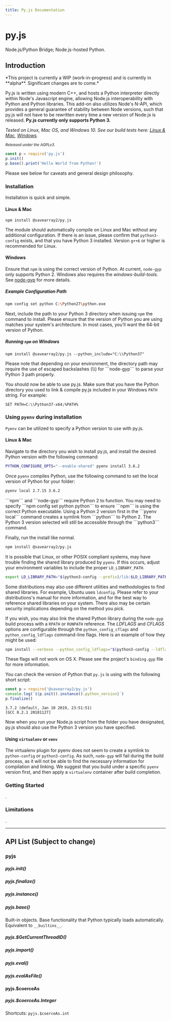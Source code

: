 ```yaml
---
title: Py.js Documentation
---
```


# py.js

Node.js/Python Bridge; Node.js-hosted Python.

## Introduction

<p class="warning no-bg">
	*This project is currently a WIP (work-in-progress) and is currently in **alpha**. Significant changes are to come.*
</p>

Py.js is written using modern C++, and hosts a Python interpreter directly within Node's Javascript engine, allowing Node.js interoperability with Python and Python libraries. This add-on also utilizes Node's N-API, which provides a general guarantee of stability between Node versions, such that py.js will not have to be rewritten every time a new version of Node.js is released. **Py.js currently only supports Python 3.**

*Tested on Linux, Mac OS, and Windows 10. See our build tests here: [Linux & Mac](https://travis-ci.org/savearray2/py.js), [Windows](https://ci.appveyor.com/project/savearray2/py-js).*

*<small>Released under the AGPLv3.</small>*

``` js
const p = require('py.js')
p.init()
p.base().print('Hello World from Python!')
```

Please see below for caveats and general design philosophy.

### Installation

Installation is quick and simple.

#### Linux & Mac

```
npm install @savearray2/py.js
```

The module should automatically compile on Linux and Mac without any additional configuration. If there is an issue, please confirm that ```python3-config``` exists, and that you have Python 3 installed. Version ```g++6``` or higher is recommended for Linux.

#### Windows

Ensure that ```npm``` is using the correct version of Python. At current, ```node-gyp``` only supports Python 2. Windows also requires the *windows-build-tools*. See [node-gyp](https://github.com/nodejs/node-gyp) for more details.

##### Example Configuration Path
```bash
npm config set python C:\Python27\python.exe
```

Next, include the path to your Python 3 directory when issuing ```npm``` the command to install. Please ensure that the version of Python you are using matches your system's architecture. In most cases, you’ll want the 64-bit version of Python.

##### Running ```npm``` on Windows
```
npm install @savearray2/py.js --python_include="C:\\Python37"
```

<p class="warning no-bg">
  Please note that depending on your environment, the directory path may require the use of escaped backslashes (\\) for ```node-gyp``` to parse your Python 3 path properly.
</p>

You should now be able to use py.js. Make sure that you have the Python directory you used to link & compile py.js included in your Windows ```PATH``` string. For example:

```
SET PATH=C:\\Python37-x64;%PATH%
```


### Using ```pyenv``` during installation 

```Pyenv``` can be utilized to specify a Python version to use with py.js.

#### Linux & Mac

Navigate to the directory you wish to install py.js, and install the desired Python version with the following command:

```bash
PYTHON_CONFIGURE_OPTS="--enable-shared" pyenv install 3.6.2
```

Once ```pyenv``` compiles Python, use the following command to set the local version of Python for your folder:

```bash
pyenv local 2.7.15 3.6.2
```

<p class="warning no-bg">
  ```npm``` and ```node-gyp``` require Python 2 to function. You may need to specify ```npm config set python python``` to ensure ```npm``` is using the correct Python executable. Using a Python 2 version first in the ```pyenv local``` command creates a symlink from ```python``` to Python 2. The Python 3 version selected will still be accessible through the ```python3``` command.
</p>

Finally, run the install like normal.

```bash
npm install @savearray2/py.js
```

It is possible that Linux, or other POSIX compliant systems, may have trouble finding the shared library produced by ```pyenv```. If this occurs, adjust your environment variables to include the proper ```LD_LIBRARY_PATH```.

```bash
export LD_LIBRARY_PATH="$(python3-config --prefix)/lib:$LD_LIBRARY_PATH"
```

Some distributions may also use different utilities and methodologies to find shared libraries. For example, Ubuntu uses ```ldconfig```. Please refer to your distributions's manual for more information, and for the best way to reference shared libraries on your system. There also may be certain security implications depending on the method you pick.

If you wish, you may also link the shared Python library during the  ```node-gyp``` build process with a ```RPATH``` or ```RUNPATH``` reference. The *LDFLAGS* and *CFLAGS* options are configurable through the ```python_config_cflags``` and ```python_config_ldflags``` command-line flags. Here is an example of how they might be used:

```bash
npm install --verbose --python_config_ldflags="$(python3-config --ldflags) -Wl,--enable-new-dtags -Wl,-R,$(python3-config --prefix)/lib" --python_config_cflags="$(python3-config --cflags)"
```

These flags will not work on OS X. Please see the project's ```binding.gyp``` file for more information.

You can check the version of Python that ```py.js``` is using with the following short script:

```js
const p = require('@savearray2/py.js')
console.log(`${p.init().instance().python_version}`)
p.finalize()
```

```
3.7.2 (default, Jan 10 2019, 23:51:51) 
[GCC 8.2.1 20181127]
```

Now when you run your Node.js script from the folder you have designated, py.js should also use the Python 3 version you have specified.

#### Using ```virtualenv``` or ```venv```

The virtualenv plugin for pyenv does not seem to create a symlink to ```python-config``` or ```python3-config```. As such, ```node-gyp``` will fail during the build process, as it will not be able to find the necessary information for compilation and linking. We suggest that you build under a specific ```pyenv``` version first, and then apply a ```virtualenv``` container after build completion.

### Getting Started

.

### Limitations

.

---

## API List (Subject to change)

### pyjs

##### pyjs.init()

##### pyjs.finalize()

##### pyjs.instance()

##### pyjs.base()

Built-in objects. Base functionality that Python typically loads automatically. Equivalent to ```__builtins__```. 

##### pyjs.$GetCurrentThreadID()

##### pyjs.import()

##### pyjs.eval()

##### pyjs.evalAsFile()

#### pyjs.$coerceAs

##### pyjs.$coerceAs.Integer

Shortcuts: ```pyjs.$coerceAs.int```

<!--## Py.js Design-->

